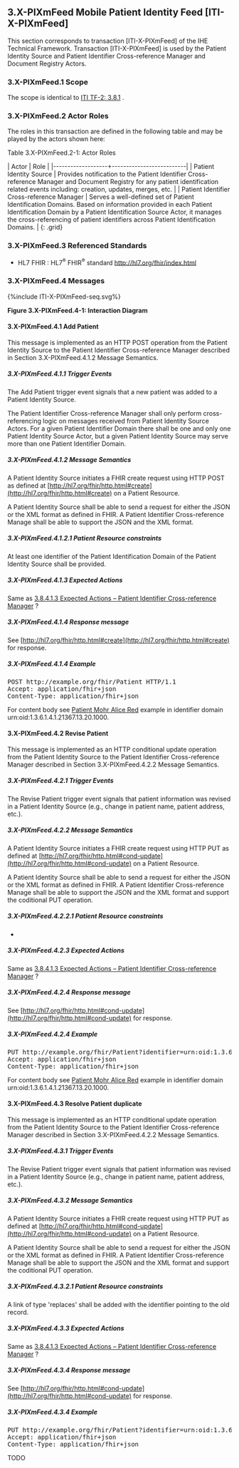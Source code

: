## 3.X-PIXmFeed Mobile Patient Identity Feed [ITI-X-PIXmFeed]

This section corresponds to transaction [ITI-X-PIXmFeed] of the IHE Technical Framework. Transaction [ITI-X-PIXmFeed] is used by the Patient Identity Source and Patient Identifier Cross-reference Manager and Document Registry Actors. 

### 3.X-PIXmFeed.1 Scope

The scope is identical to [ITI TF-2: 3.8.1](https://profiles.ihe.net/ITI/TF/Volume2/ITI-8.html#3.8.1) .

### 3.X-PIXmFeed.2 Actor Roles

The roles in this transaction are defined in the following table and may
be played by the actors shown here:

Table 3.X-PIXmFeed.2-1: Actor Roles

| Actor | Role |
|-------------------+--------------------------|
| Patient Identity Source   | Provides notification to the Patient Identifier Cross-reference Manager and Document Registry for any patient identification related events including: creation, updates, merges, etc. |
| Patient Identifier Cross-reference Manager  | Serves a well-defined set of Patient Identification Domains. Based on information provided in each Patient Identification Domain by a Patient Identification Source Actor, it manages the cross-referencing of patient identifiers across Patient Identification Domains. |
{: .grid}

### 3.X-PIXmFeed.3 Referenced Standards

* HL7 FHIR : HL7<sup>®</sup> FHIR<sup>®</sup> standard <http://hl7.org/fhir/index.html> 

### 3.X-PIXmFeed.4 Messages

<div>
{%include ITI-X-PIXmFeed-seq.svg%}
</div>

**Figure 3.X-PIXmFeed.4-1: Interaction Diagram**

#### 3.X-PIXmFeed.4.1 Add Patient

This message is implemented as an HTTP POST operation from the Patient Identity Source to the Patient Identifier
Cross-reference Manager described in Section 3.X-PIXmFeed.4.1.2 Message Semantics.

##### 3.X-PIXmFeed.4.1.1 Trigger Events

The Add Patient trigger event signals that a new patient was added to a Patient Identity Source.

The Patient Identifier Cross-reference Manager shall only perform cross-referencing logic on messages received from Patient Identity Source Actors. For a given Patient Identifier Domain there shall be one and only one Patient Identity Source Actor, but a given Patient Identity Source may serve more than one Patient Identifier Domain.

##### 3.X-PIXmFeed.4.1.2 Message Semantics

A Patient Identity Source initiates a FHIR create request using HTTP POST as defined at [http://hl7.org/fhir/http.html#create](http://hl7.org/fhir/http.html#create) on a Patient Resource.

A Patient Identity Source shall be able to send a request for either the JSON or the XML format as defined in FHIR. A Patient Identifier Cross-reference Manage shall be able to support the JSON and the XML format.

##### 3.X-PIXmFeed.4.1.2.1 Patient Resource constraints

At least one identifier of the Patient Identification Domain of the Patient Identity Source shall be provided. 

##### 3.X-PIXmFeed.4.1.3 Expected Actions

Same as [3.8.4.1.3 Expected Actions – Patient Identifier Cross-reference Manager](https://profiles.ihe.net/ITI/TF/Volume2/ITI-8.html#3.8.1) ?

##### 3.X-PIXmFeed.4.1.4 Response message

See [http://hl7.org/fhir/http.html#create](http://hl7.org/fhir/http.html#create) for response.


##### 3.X-PIXmFeed.4.1.4 Example

<pre>
POST http://example.org/fhir/Patient HTTP/1.1
Accept: application/fhir+json
Content-Type: application/fhir+json
</pre>
For content body see [Patient Mohr Alice Red](Patient-Patient-MohrAlice-Red.json.html) example in identifier domain urn:oid:1.3.6.1.4.1.21367.13.20.1000.



#### 3.X-PIXmFeed.4.2 Revise Patient

This message is implemented as an HTTP conditional update operation from the Patient Identity Source to the Patient Identifier
Cross-reference Manager described in Section 3.X-PIXmFeed.4.2.2 Message Semantics.

##### 3.X-PIXmFeed.4.2.1 Trigger Events

The Revise Patient trigger event signals that patient information was revised in a Patient Identity Source (e.g., change in patient name, patient address, etc.).

##### 3.X-PIXmFeed.4.2.2 Message Semantics

A Patient Identity Source initiates a FHIR create request using HTTP PUT as defined at [http://hl7.org/fhir/http.html#cond-update](http://hl7.org/fhir/http.html#cond-update) on a Patient Resource.

A Patient Identity Source shall be able to send a request for either the JSON or the XML format as defined in FHIR. A Patient Identifier Cross-reference Manage shall be able to support the JSON and the XML format and support the coditional PUT operation.

##### 3.X-PIXmFeed.4.2.2.1 Patient Resource constraints

-

##### 3.X-PIXmFeed.4.2.3 Expected Actions

Same as [3.8.4.1.3 Expected Actions – Patient Identifier Cross-reference Manager](https://profiles.ihe.net/ITI/TF/Volume2/ITI-8.html#3.8.1) ?

##### 3.X-PIXmFeed.4.2.4 Response message

See  [http://hl7.org/fhir/http.html#cond-update](http://hl7.org/fhir/http.html#cond-update) for response.

##### 3.X-PIXmFeed.4.2.4 Example

<pre>
PUT http://example.org/fhir/Patient?identifier=urn:oid:1.3.6.1.4.1.21367.13.20.1000|IHERED-994 HTTP/1.1
Accept: application/fhir+json
Content-Type: application/fhir+json
</pre>
For content body see [Patient Mohr Alice Red](Patient-Patient-MohrAlice-Red.json.html) example in identifier domain urn:oid:1.3.6.1.4.1.21367.13.20.1000.




#### 3.X-PIXmFeed.4.3 Resolve Patient duplicate

This message is implemented as an HTTP conditional update operation from the Patient Identity Source to the Patient Identifier
Cross-reference Manager described in Section 3.X-PIXmFeed.4.2.2 Message Semantics.

##### 3.X-PIXmFeed.4.3.1 Trigger Events

The Revise Patient trigger event signals that patient information was revised in a Patient Identity Source (e.g., change in patient name, patient address, etc.).

##### 3.X-PIXmFeed.4.3.2 Message Semantics

A Patient Identity Source initiates a FHIR create request using HTTP PUT as defined at [http://hl7.org/fhir/http.html#cond-update](http://hl7.org/fhir/http.html#cond-update) on a Patient Resource.

A Patient Identity Source shall be able to send a request for either the JSON or the XML format as defined in FHIR. A Patient Identifier Cross-reference Manage shall be able to support the JSON and the XML format and support the coditional PUT operation.

##### 3.X-PIXmFeed.4.3.2.1 Patient Resource constraints

A link of type 'replaces' shall be added with the identifier pointing to the old record.

##### 3.X-PIXmFeed.4.3.3 Expected Actions

Same as [3.8.4.1.3 Expected Actions – Patient Identifier Cross-reference Manager](https://profiles.ihe.net/ITI/TF/Volume2/ITI-8.html#3.8.1) ?

##### 3.X-PIXmFeed.4.3.4 Response message

See  [http://hl7.org/fhir/http.html#cond-update](http://hl7.org/fhir/http.html#cond-update) for response.

##### 3.X-PIXmFeed.4.3.4 Example

<pre>
PUT http://example.org/fhir/Patient?identifier=urn:oid:1.3.6.1.4.1.21367.13.20.1000|IHERED-994 HTTP/1.1
Accept: application/fhir+json
Content-Type: application/fhir+json
</pre>
TODO